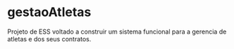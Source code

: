# gestaoAtletas
Projeto de ESS voltado a construir um sistema funcional para a gerencia de atletas e dos seus contratos.
